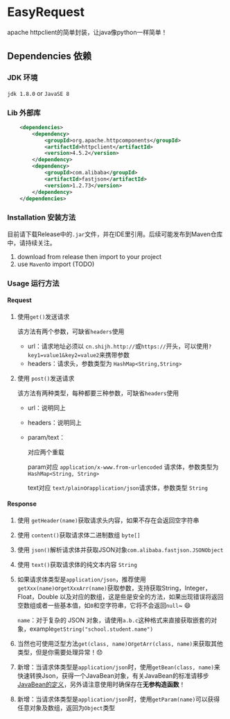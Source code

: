 # EasyRequest

 apache httpclient的简单封装，让java像python一样简单！

## Dependencies 依赖

### JDK 环境

`jdk 1.8.0` or `JavaSE 8`

### Lib 外部库

```xml
    <dependencies>
        <dependency>
            <groupId>org.apache.httpcomponents</groupId>
            <artifactId>httpclient</artifactId>
            <version>4.5.2</version>
        </dependency>
        <dependency>
            <groupId>com.alibaba</groupId>
            <artifactId>fastjson</artifactId>
            <version>1.2.73</version>
        </dependency>
    </dependencies>
```

### Installation 安装方法

目前请下载Release中的`.jar`文件，并在IDE里引用。后续可能发布到Maven仓库中，请持续关注。

1.  download from release then import to your project
2.  use `Maven`to import (TODO)

### Usage 运行方法

#### Request

1. 使用`get()`发送请求

   该方法有两个参数，可缺省`headers`使用

   - url：请求地址必须以 `cn.shijh.http://`或`https://`开头，可以使用`?key1=value1&key2=value2`来携带参数
   - headers：请求头，参数类型为 `HashMap<String,String>`

2. 使用 `post()`发送请求

   该方法有两种类型，每种都要三种参数，可缺省`headers`使用

   - url：说明同上

   - headers：说明同上

   - param/text：

     对应两个重载

     param对应 `application/x-www.from-urlencoded` 请求体，参数类型为 `HashMap<String, String>`

     text对应 `text/plain`or`application/json`请求体，参数类型 `String`

#### Response

1. 使用 `getHeader(name)`获取请求头内容，如果不存在会返回空字符串

2. 使用 `content()`获取请求体二进制数组 `byte[]`

3. 使用 `json()`解析请求体并获取JSON对象`com.alibaba.fastjson.JSONObject`

4. 使用 `text()`获取请求体的纯文本内容 `String`

5. 如果请求体类型是`application/json`，推荐使用 `getXxx(name)`or`getXxxArr(name)`获取参数，支持获取String，Integer，Float，Double 以及对应的数组，这是些是安全的方法，如果出现错误将返回空数组或者一些基本值，如`0`和空字符串，它将不会返回`null`~ :smile:

   `name`：对于复杂的 JSON 对象，请使用`a.b.c`这种格式来直接获取嵌套的对象，example`getString("school.student.name")`

6. 当然也可使用泛型方法`get(class, name)`or`getArr(class, name)`来获取其他类型，但是你需要处理异常！:disappointed:

7. 新增：当请求体类型是`application/json`时，使用`getBean(class, name)`来快速转换Json，获得一个JavaBean对象，有关JavaBean的标准请移步[JavaBean的定义](https://www.liaoxuefeng.com/wiki/1252599548343744/1260474416351680)，另外请注意使用时确保存在**无参构造函数**！

8. 新增：当请求体类型是`application/json`时，使用`getParam(name)`可以获得任意对象及数组，返回为`Object`类型